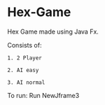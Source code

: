 # Hex-Game
Hex Game made using Java Fx.

Consists of:

    1. 2 Player
    
    2. AI easy
    
    3. AI normal
    
To run: Run NewJframe3
